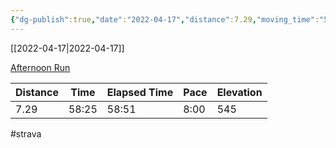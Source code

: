 ```yaml
---
{"dg-publish":true,"date":"2022-04-17","distance":7.29,"moving_time":"58:25","elapsed_time":"58:51","pace":"8:00","total_elevation_gain":545,"url":"https://www.strava.com/activities/6999199073","permalink":"/01-personal/strava/2022-04-17-afternoon-run/","dgPassFrontmatter":true}
---
```



[[2022-04-17\|2022-04-17]]

[Afternoon Run](https://www.strava.com/activities/6999199073)

| Distance | Time  | Elapsed Time | Pace | Elevation |
| -------- | ----- | ------------ | ---- | --------- |
| 7.29     | 58:25 | 58:51        | 8:00 | 545       |




#strava
